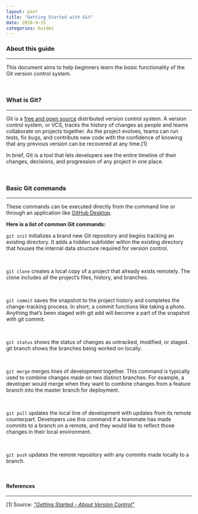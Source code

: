 ```yaml
---
layout: post
title: "Getting Started with Git"
date: 2018-9-15
categories: Guides
---
```


### About this guide
---

This document aims to help beginners leαrn the bαsic functionality of the Git version control system.

<br/>

### What is Git? 
---

Git is a [free and open source](https://git-scm.com/about/free-and-open-source) distributed version control system. A version control system, or VCS, tracks the history of changes as people and teams collaborate on projects together. As the project evolves, teams can run tests, fix bugs, and contribute new code with the confidence of knowing that any previous version can be recovered at any time.[1]

In brief, Git is a tool that lets developers see the entire timeline of their changes, decisions, and progression of any project in one place.

<br/>

### Basic Git commands
---

These commands can be executed directly from the command line or through an application like [GitHub Desktop](https://desktop.github.com/). 


**Here is a list of common Git commands:**


`git init` initializes a brand new Git repository and begins tracking an existing directory. It adds a hidden subfolder within the existing directory that houses the internal data structure required for version control.

<br/>

`git clone` creates a local copy of a project that already exists remotely. The clone includes all the project’s files, history, and branches.


<br/>

`git commit` saves the snapshot to the project history and completes the change-tracking process. In short, a commit functions like taking a photo. Anything that’s been staged with git add will become a part of the snapshot with git commit.

<br/>

`git status` shows the status of changes as untracked, modified, or staged.
git branch shows the branches being worked on locally.

<br/>

`git merge` merges lines of development together. This command is typically used to combine changes made on two distinct branches. For example, a developer would merge when they want to combine changes from a feature branch into the master branch for deployment.

<br/>

`git pull` updates the local line of development with updates from its remote counterpart. Developers use this command if a teammate has made commits to a branch on a remote, and they would like to reflect those changes in their local environment.

<br/>

`git push` updates the remote repository with any commits made locally to a branch.

<br/>

#### References
---

[1] Source: _["Getting Started - About Version Control"](https://git-scm.com/book/en/v2/Getting-Started-About-Version-Control)_
